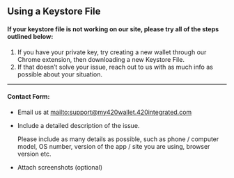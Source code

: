 ## Using a Keystore File

#### If your keystore file is not working on our site, please try all of the steps outlined below:

1. If you have your private key, try creating a new wallet through our Chrome extension, then downloading a new Keystore File.
2. If that doesn’t solve your issue, reach out to us with as much info as possible about your situation.

***

#### Contact Form:

* Email us at <mailto:support@my420wallet.420integrated.com>

* <p>Include a detailed description of the issue.</p>
  <note>Please include as many details as possible, such as phone / computer model, OS number, version of the app / site you are using, browser version etc.</note>

* Attach screenshots (optional)
